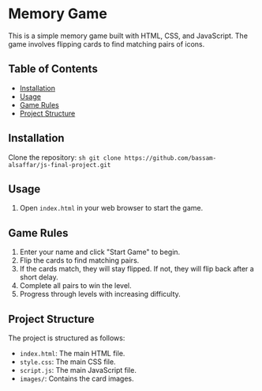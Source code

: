 # Memory Game

This is a simple memory game built with HTML, CSS, and JavaScript. The game involves flipping cards to find matching pairs of icons.

## Table of Contents

- [Installation](#installation)
- [Usage](#usage)
- [Game Rules](#game-rules)
- [Project Structure](#project-structure)


## Installation

 Clone the repository:
    ```sh
    git clone https://github.com/bassam-alsaffar/js-final-project.git
    ```

## Usage

1. Open `index.html` in your web browser to start the game.

## Game Rules

1. Enter your name and click "Start Game" to begin.
2. Flip the cards to find matching pairs.
3. If the cards match, they will stay flipped. If not, they will flip back after a short delay.
4. Complete all pairs to win the level.
5. Progress through levels with increasing difficulty.

## Project Structure

The project is structured as follows:

- `index.html`: The main HTML file.
- `style.css`: The main CSS file.
- `script.js`: The main JavaScript file.
- `images/`: Contains the card images.
